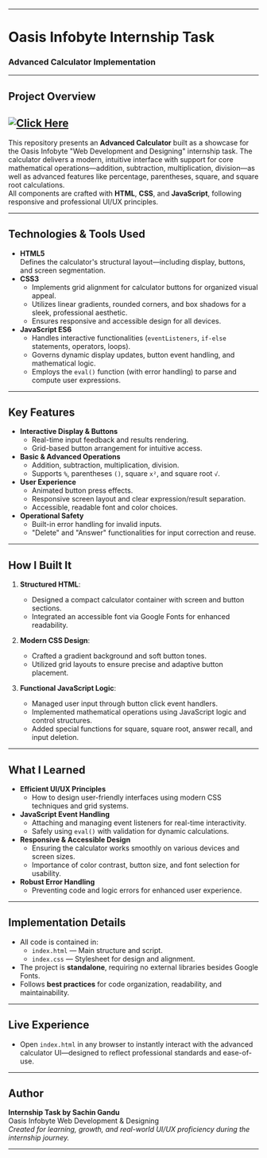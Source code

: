 
***

# Oasis Infobyte Internship Task  
### Advanced Calculator Implementation

***

## Project Overview

## [![Click Here](https://img.shields.io/badge/Click_Here-Live_App-00bfa6)](https://sachinpcd.github.io/OIBSIP_Web_Development_and_Designing_Level2_task1/)
This repository presents an **Advanced Calculator** built as a showcase for the Oasis Infobyte "Web Development and Designing" internship task. The calculator delivers a modern, intuitive interface with support for core mathematical operations—addition, subtraction, multiplication, division—as well as advanced features like percentage, parentheses, square, and square root calculations.  
All components are crafted with **HTML**, **CSS**, and **JavaScript**, following responsive and professional UI/UX principles.

***

##  Technologies & Tools Used

- **HTML5**  
  Defines the calculator's structural layout—including display, buttons, and screen segmentation.
- **CSS3**  
  - Implements grid alignment for calculator buttons for organized visual appeal.  
  - Utilizes linear gradients, rounded corners, and box shadows for a sleek, professional aesthetic.  
  - Ensures responsive and accessible design for all devices.
- **JavaScript ES6**  
  - Handles interactive functionalities (`eventListeners`, `if-else` statements, operators, loops).
  - Governs dynamic display updates, button event handling, and mathematical logic.
  - Employs the `eval()` function (with error handling) to parse and compute user expressions.

***

##  Key Features

- **Interactive Display & Buttons**  
  - Real-time input feedback and results rendering.
  - Grid-based button arrangement for intuitive access.
- **Basic & Advanced Operations**  
  - Addition, subtraction, multiplication, division.
  - Supports `%`, parentheses `()`, square `x²`, and square root `√`.
- **User Experience**  
  - Animated button press effects.
  - Responsive screen layout and clear expression/result separation.
  - Accessible, readable font and color choices.
- **Operational Safety**  
  - Built-in error handling for invalid inputs.
  - "Delete" and "Answer" functionalities for input correction and reuse.

***

##  How I Built It

1. **Structured HTML**:  
   - Designed a compact calculator container with screen and button sections.
   - Integrated an accessible font via Google Fonts for enhanced readability.

2. **Modern CSS Design**:  
   - Crafted a gradient background and soft button tones.
   - Utilized grid layouts to ensure precise and adaptive button placement.

3. **Functional JavaScript Logic**:  
   - Managed user input through button click event handlers.
   - Implemented mathematical operations using JavaScript logic and control structures.
   - Added special functions for square, square root, answer recall, and input deletion.

***

##  What I Learned

- **Efficient UI/UX Principles**  
  - How to design user-friendly interfaces using modern CSS techniques and grid systems.
- **JavaScript Event Handling**  
  - Attaching and managing event listeners for real-time interactivity.
  - Safely using `eval()` with validation for dynamic calculations.
- **Responsive & Accessible Design**  
  - Ensuring the calculator works smoothly on various devices and screen sizes.
  - Importance of color contrast, button size, and font selection for usability.
- **Robust Error Handling**  
  - Preventing code and logic errors for enhanced user experience.

***

##  Implementation Details

- All code is contained in:
  - `index.html` — Main structure and script.
  - `index.css` — Stylesheet for design and alignment.
- The project is **standalone**, requiring no external libraries besides Google Fonts.
- Follows **best practices** for code organization, readability, and maintainability.

***

##  Live Experience

- Open `index.html` in any browser to instantly interact with the advanced calculator UI—designed to reflect professional standards and ease-of-use.

***

##  Author

**Internship Task by Sachin Gandu**  
Oasis Infobyte Web Development & Designing  
_Created for learning, growth, and real-world UI/UX proficiency during the internship journey._

***
